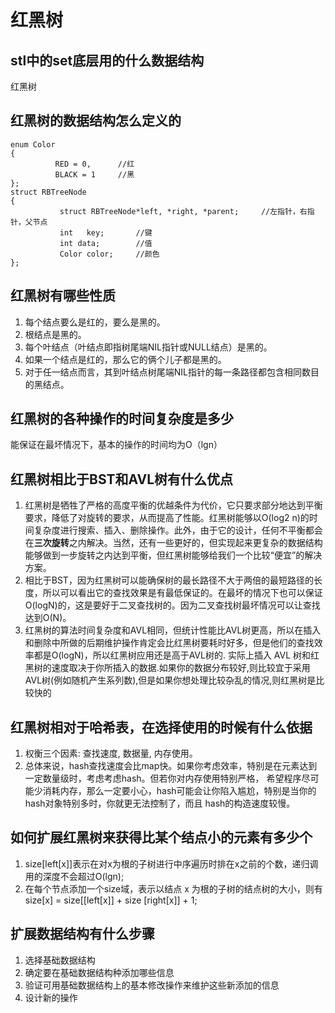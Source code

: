 # 红黑树

## stl中的set底层用的什么数据结构
红黑树
## 红黑树的数据结构怎么定义的
```
enum Color  
{  
          RED = 0,      //红
          BLACK = 1     //黑
};  
struct RBTreeNode  
{  
           struct RBTreeNode*left, *right, *parent;     //左指针，右指针，父节点
           int   key;       //键
           int data;        //值
           Color color;     //颜色
};
```
## 红黑树有哪些性质
1. 每个结点要么是红的，要么是黑的。
2. 根结点是黑的。
3. 每个叶结点（叶结点即指树尾端NIL指针或NULL结点）是黑的。
4. 如果一个结点是红的，那么它的俩个儿子都是黑的。
5. 对于任一结点而言，其到叶结点树尾端NIL指针的每一条路径都包含相同数目的黑结点。
## 红黑树的各种操作的时间复杂度是多少
能保证在最坏情况下，基本的操作的时间均为O（lgn）
## 红黑树相比于BST和AVL树有什么优点
1. 红黑树是牺牲了严格的高度平衡的优越条件为代价，它只要求部分地达到平衡要求，降低了对旋转的要求，从而提高了性能。红黑树能够以O(log2 n)的时间复杂度进行搜索、插入、删除操作。此外，由于它的设计，任何不平衡都会在**三次旋转**之内解决。当然，还有一些更好的，但实现起来更复杂的数据结构能够做到一步旋转之内达到平衡，但红黑树能够给我们一个比较“便宜”的解决方案。
2. 相比于BST，因为红黑树可以能确保树的最长路径不大于两倍的最短路径的长度，所以可以看出它的查找效果是有最低保证的。在最坏的情况下也可以保证O(logN)的，这是要好于二叉查找树的。因为二叉查找树最坏情况可以让查找达到O(N)。
3. 红黑树的算法时间复杂度和AVL相同，但统计性能比AVL树更高，所以在插入和删除中所做的后期维护操作肯定会比红黑树要耗时好多，但是他们的查找效率都是O(logN)，所以红黑树应用还是高于AVL树的. 实际上插入 AVL 树和红黑树的速度取决于你所插入的数据.如果你的数据分布较好,则比较宜于采用 AVL树(例如随机产生系列数),但是如果你想处理比较杂乱的情况,则红黑树是比较快的
## 红黑树相对于哈希表，在选择使用的时候有什么依据
1. 权衡三个因素: 查找速度, 数据量, 内存使用。
2. 总体来说，hash查找速度会比map快。如果你考虑效率，特别是在元素达到一定数量级时，考虑考虑hash。但若你对内存使用特别严格， 希望程序尽可能少消耗内存，那么一定要小心，hash可能会让你陷入尴尬，特别是当你的hash对象特别多时，你就更无法控制了，而且 hash的构造速度较慢。
## 如何扩展红黑树来获得比某个结点小的元素有多少个
1. size[left[x]]表示在对x为根的子树进行中序遍历时排在x之前的个数，递归调用的深度不会超过O(lgn);
2. 在每个节点添加一个size域，表示以结点 x 为根的子树的结点树的大小，则有size[x] = size[[left[x]] + size [right[x]] + 1; 
## 扩展数据结构有什么步骤
1. 选择基础数据结构
2. 确定要在基础数据结构种添加哪些信息
3. 验证可用基础数据结构上的基本修改操作来维护这些新添加的信息
4. 设计新的操作
